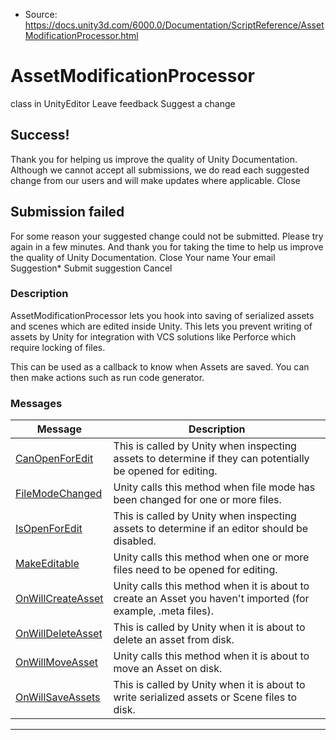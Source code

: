 * Source: https://docs.unity3d.com/6000.0/Documentation/ScriptReference/AssetModificationProcessor.html

# AssetModificationProcessor
class in UnityEditor
Leave feedback
Suggest a change
## Success!
Thank you for helping us improve the quality of Unity Documentation. Although we cannot accept all submissions, we do read each suggested change from our users and will make updates where applicable.
Close
## Submission failed
For some reason your suggested change could not be submitted. Please <a>try again</a> in a few minutes. And thank you for taking the time to help us improve the quality of Unity Documentation.
Close
Your name Your email Suggestion* Submit suggestion
Cancel
### Description
AssetModificationProcessor lets you hook into saving of serialized assets and scenes which are edited inside Unity.
This lets you prevent writing of assets by Unity for integration with VCS solutions like Perforce which require locking of files.  
  
This can be used as a callback to know when Assets are saved. You can then make actions such as run code generator. 
### Messages
Message | Description  
---|---  
[CanOpenForEdit](https://docs.unity3d.com/6000.0/Documentation/ScriptReference/AssetModificationProcessor.CanOpenForEdit.html) | This is called by Unity when inspecting assets to determine if they can potentially be opened for editing.  
[FileModeChanged](https://docs.unity3d.com/6000.0/Documentation/ScriptReference/AssetModificationProcessor.FileModeChanged.html) | Unity calls this method when file mode has been changed for one or more files.  
[IsOpenForEdit](https://docs.unity3d.com/6000.0/Documentation/ScriptReference/AssetModificationProcessor.IsOpenForEdit.html) | This is called by Unity when inspecting assets to determine if an editor should be disabled.  
[MakeEditable](https://docs.unity3d.com/6000.0/Documentation/ScriptReference/AssetModificationProcessor.MakeEditable.html) | Unity calls this method when one or more files need to be opened for editing.  
[OnWillCreateAsset](https://docs.unity3d.com/6000.0/Documentation/ScriptReference/AssetModificationProcessor.OnWillCreateAsset.html) | Unity calls this method when it is about to create an Asset you haven't imported (for example, .meta files).  
[OnWillDeleteAsset](https://docs.unity3d.com/6000.0/Documentation/ScriptReference/AssetModificationProcessor.OnWillDeleteAsset.html) | This is called by Unity when it is about to delete an asset from disk.  
[OnWillMoveAsset](https://docs.unity3d.com/6000.0/Documentation/ScriptReference/AssetModificationProcessor.OnWillMoveAsset.html) | Unity calls this method when it is about to move an Asset on disk.  
[OnWillSaveAssets](https://docs.unity3d.com/6000.0/Documentation/ScriptReference/AssetModificationProcessor.OnWillSaveAssets.html) | This is called by Unity when it is about to write serialized assets or Scene files to disk.  
* * *
